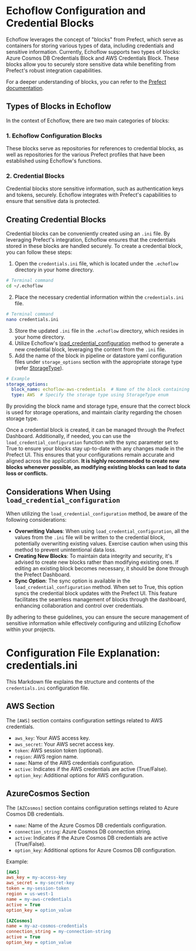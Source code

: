 # Echoflow Configuration and Credential Blocks

Echoflow leverages the concept of "blocks" from Prefect, which serve as containers for storing various types of data, including credentials and sensitive information. Currently, Echoflow supports two types of blocks: Azure Cosmos DB Credentials Block and AWS Credentials Block. These blocks allow you to securely store sensitive data while benefiting from Prefect's robust integration capabilities.

For a deeper understanding of blocks, you can refer to the [Prefect documentation](https://docs.prefect.io/2.11.5/concepts/blocks/).

## Types of Blocks in Echoflow

In the context of Echoflow, there are two main categories of blocks:

### 1. Echoflow Configuration Blocks

These blocks serve as repositories for references to credential blocks, as well as repositories for the various Prefect profiles that have been established using Echoflow's functions.

### 2. Credential Blocks

Credential blocks store sensitive information, such as authentication keys and tokens, securely. Echoflow integrates with Prefect's capabilities to ensure that sensitive data is protected.

## Creating Credential Blocks

Credential blocks can be conveniently created using an `.ini` file. By leveraging Prefect's integration, Echoflow ensures that the credentials stored in these blocks are handled securely. To create a credential block, you can follow these steps:

1. Open the `credentials.ini` file, which is located under the `.echoflow` directory in your home directory.
```bash
# Terminal command
cd ~/.echoflow
```
2. Place the necessary credential information within the `credentials.ini` file.
```bash
# Terminal command
nano credentials.ini
```
3. Store the updated `.ini` file in the `.echoflow` directory, which resides in your home directory.
4. Utilize Echoflow's [load_credential_configuration](../../echoflow/stages/subflows/echoflow.py#load_credential_configuration) method to generate a new credential block, leveraging the content from the `.ini` file. 
5. Add the name of the block in pipeline or datastore yaml configuration files under `storage_options` section with the appropriate storage type (refer [StorageType](../../echoflow/config/models/datastore.py#StorageType)).

```yaml
# Example
storage_options:
  block_name: echoflow-aws-credentials  # Name of the block containing credentials
  type: AWS  # Specify the storage type using StorageType enum
```

By providing the block name and storage type, ensure that the correct block is used for storage operations, and maintain clarity regarding the chosen storage type.

Once a credential block is created, it can be managed through the Prefect Dashboard. Additionally, if needed, you can use the `load_credential_configuration` function with the sync parameter set to True to ensure your blocks stay up-to-date with any changes made in the Prefect UI. This ensures that your configurations remain accurate and aligned across the application. **It is highly recommended to create new blocks whenever possible, as modifying existing blocks can lead to data loss or conflicts.** 

## Considerations When Using `load_credential_configuration`

When utilizing the `load_credential_configuration` method, be aware of the following considerations:

- **Overwriting Values**: When using `load_credential_configuration`, all the values from the `.ini` file will be written to the credential block, potentially overwriting existing values. Exercise caution when using this method to prevent unintentional data loss.
- **Creating New Blocks**: To maintain data integrity and security, it's advised to create new blocks rather than modifying existing ones. If editing an existing block becomes necessary, it should be done through the Prefect Dashboard.
- **Sync Option**: The sync option is available in the `load_credential_configuration` method. When set to True, this option syncs the credential block updates with the Prefect UI. This feature facilitates the seamless management of blocks through the dashboard, enhancing collaboration and control over credentials.

By adhering to these guidelines, you can ensure the secure management of sensitive information while effectively configuring and utilizing Echoflow within your projects.


# Configuration File Explanation: credentials.ini

This Markdown file explains the structure and contents of the `credentials.ini` configuration file.

## AWS Section

The `[AWS]` section contains configuration settings related to AWS credentials.

- `aws_key`: Your AWS access key.
- `aws_secret`: Your AWS secret access key.
- `token`: AWS session token (optional).
- `region`: AWS region name.
- `name`: Name of the AWS credentials configuration.
- `active`: Indicates if the AWS credentials are active (True/False).
- `option_key`: Additional options for AWS configuration.

## AzureCosmos Section

The `[AZCosmos]` section contains configuration settings related to Azure Cosmos DB credentials.

- `name`: Name of the Azure Cosmos DB credentials configuration.
- `connection_string`: Azure Cosmos DB connection string.
- `active`: Indicates if the Azure Cosmos DB credentials are active (True/False).
- `option_key`: Additional options for Azure Cosmos DB configuration.

Example:

```ini
[AWS]
aws_key = my-access-key
aws_secret = my-secret-key
token = my-session-token
region = us-west-1
name = my-aws-credentials
active = True
option_key = option_value

[AZCosmos]
name = my-az-cosmos-credentials
connection_string = my-connection-string
active = True
option_key = option_value
```

